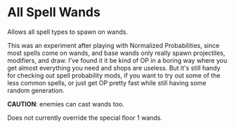 # All Spell Wands

Allows all spell types to spawn on wands.

This was an experiment after playing with Normalized Probabilities, since most spells come on wands, and base wands only really spawn projectiles, modifiers, and draw. I've found it it be kind of OP in a boring way where you get almost everything you need and shops are useless. But it's still handy for checking out spell probability mods, if you want to try out some of the less common spells, or just get OP pretty fast while still having some random generation.

**CAUTION**: enemies can cast wands too.

Does not currently override the special floor 1 wands.
